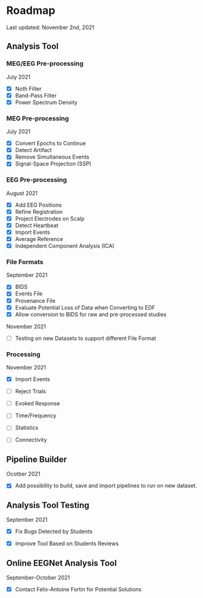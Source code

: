# Roadmap
Last updated: November 2nd, 2021

## Analysis Tool

### MEG/EEG Pre-processing
July 2021
- [x] Noth Filter
- [x] Band-Pass Filter
- [x] Power Spectrum Density

### MEG Pre-processing 
July 2021
- [x] Convert Epochs to Continue
- [x] Detect Artifact
- [x] Remove Simultaneous Events
- [x] Signal-Space Projection (SSP)

### EEG Pre-processing 
August 2021
- [x] Add EEG Positions
- [x] Refine Registration
- [x] Project Electrodes on Scalp
- [x] Detect Heartbeat
- [x] Import Events
- [x] Average Reference
- [x] Independent Component Analysis (ICA)

### File Formats 
September 2021
- [x] BIDS
- [x] Events File
- [x] Provenance File
- [x] Evaluate Potential Loss of Data when Converting to EDF
- [x] Allow conversion to BIDS for raw and pre-processed studies

November 2021
- [ ] Testing on new Datasets to support different File Format

### Processing 
November 2021
- [x] Import Events
- [ ] Reject Trials
- [ ] Evoked Response
- [ ] Time/Frequency
- [ ] Statistics
- [ ] Connectivity


## Pipeline Builder
Ocotber 2021
- [x] Add possibility to build, save and import pipelines to run on new dataset.

## Analysis Tool Testing
September 2021
- [x] Fix Bugs Detected by Students
- [x] Improve Tool Based on Students Reviews


## Online EEGNet Analysis Tool
September-October 2021
- [x] Contact Felix-Antoine Fortin for Potential Solutions
